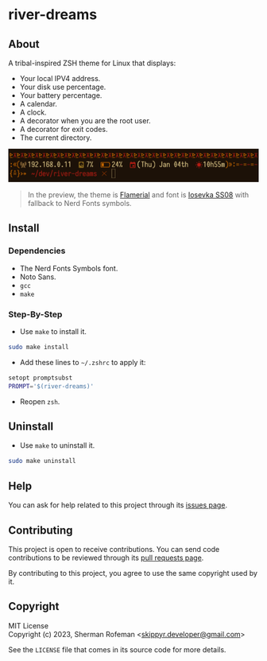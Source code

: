 # river-dreams

## About

A tribal-inspired ZSH theme for Linux that displays:

- Your local IPV4 address.
- Your disk use percentage.
- Your battery percentage.
- A calendar.
- A clock.
- A decorator when you are the root user.
- A decorator for exit codes.
- The current directory.

![](preview.png)
> In the preview, the theme is [Flamerial](https://github.com/skippyr/flamerial)
> and font is [Iosevka SS08](https://github.com/be5invis/Iosevka) with fallback
> to Nerd Fonts symbols.

## Install

### Dependencies

- The Nerd Fonts Symbols font.
- Noto Sans.
- `gcc`
- `make`

### Step-By-Step

- Use `make` to install it.

```sh
sudo make install
```

- Add these lines to `~/.zshrc` to apply it:

```sh
setopt promptsubst
PROMPT='$(river-dreams)'
```

- Reopen `zsh`.

## Uninstall

- Use `make` to uninstall it.

```sh
sudo make uninstall
```

## Help

You can ask for help related to this project through its [issues page](https://github.com/skippyr/river-dreams/issues).

## Contributing

This project is open to receive contributions.  You can send code contributions
to be reviewed through its [pull requests page](https://github.com/skippyr/river-dreams/pulls).

By contributing to this project, you agree to use the same copyright used by it.

## Copyright

MIT License\
Copyright (c) 2023, Sherman Rofeman \<skippyr.developer@gmail.com\>

See the `LICENSE` file that comes in its source code for more details.
